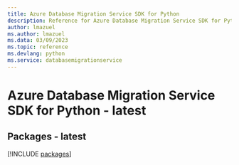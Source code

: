 ```yaml
---
title: Azure Database Migration Service SDK for Python
description: Reference for Azure Database Migration Service SDK for Python
author: lmazuel
ms.author: lmazuel
ms.data: 03/09/2023
ms.topic: reference
ms.devlang: python
ms.service: databasemigrationservice
---
```

# Azure Database Migration Service SDK for Python - latest
## Packages - latest
[!INCLUDE [packages](database-migration-service-index.md)]